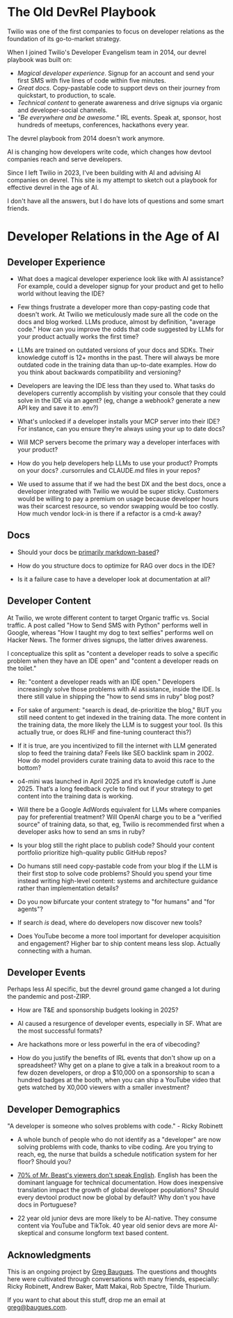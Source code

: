 # The Old DevRel Playbook

Twilio was one of the first companies to focus on developer relations as the foundation of its go-to-market strategy. 

When I joined Twilio's Developer Evangelism team in 2014, our devrel playbook was built on: 

* *Magical developer experience*. Signup for an account and send your first SMS with five lines of code within five minutes. 
* *Great docs*. Copy-pastable code to support devs on their journey from quickstart, to production, to scale. 
* *Technical content* to generate awareness and drive signups via organic and developer-social channels. 
* *"Be everywhere and be awesome."* IRL events. Speak at, sponsor, host hundreds of meetups, conferences, hackathons every year. 

The devrel playbook from 2014 doesn't work anymore. 

AI is changing how developers write code, which changes how devtool companies reach and serve developers. 

Since I left Twilio in 2023, I've been building with AI and advising AI companies on devrel. This site is my attempt to sketch out a playbook for effective devrel in the age of AI. 

I don't have all the answers, but I do have lots of questions and some smart friends. 

# Developer Relations in the Age of AI 

## Developer Experience 

* What does a magical developer experience look like with AI assistance? For example, could a developer signup for your product and get to hello world without leaving the IDE? 

* Few things frustrate a developer more than copy-pasting code that doesn't work. At Twilio we meticulously made sure all the code on the docs and blog worked. LLMs produce, almost by definition, "average code." How can you improve the odds that code suggested by LLMs for your product actually works the first time? 
  
* LLMs are trained on outdated versions of your docs and SDKs. Their knowledge cutoff is 12+ months in the past. There will always be more outdated code in the training data than up-to-date examples. How do you think about backwards compatibility and versioning? 
  
* Developers are leaving the IDE less than they used to. What tasks do developers currently accomplish by visiting your console that they could solve in the IDE via an agent? (eg, change a webhook? generate a new API key and save it to .env?)
  
* What's unlocked if a developer installs your MCP server into their IDE? For instance, can you ensure they’re always using your up to date docs? 

* Will MCP servers become the primary way a developer interfaces with your product? 
  
* How do you help developers help LLMs to use your product? Prompts on your docs? .cursorrules and CLAUDE.md files in your repos? 

* We used to assume that if we had the best DX and the best docs, once a developer integrated with Twilio we would be super sticky. Customers would be willing to pay a premium on usage because developer hours was their scarcest resource, so vendor swapping would be too costly. How much vendor lock-in is there if a refactor is a cmd-k away? 

## Docs 

* Should your docs be [primarily markdown-based](https://x.com/karpathy/status/1914488029873627597)? 

* How do you structure docs to optimize for RAG over docs in the IDE? 
  
* Is it a failure case to have a developer look at documentation at all?

## Developer Content

At Twilio, we wrote different content to target Organic traffic vs. Social traffic. A post called "How to Send SMS with Python" performs well in Google, whereas "How I taught my dog to text selfies" performs well on Hacker News. The former drives signups, the latter drives awareness. 

I conceptualize this split as "content a developer reads to solve a specific problem when they have an IDE open" and "content a developer reads on the toilet." 

* Re: "content a developer reads with an IDE open." Developers increasingly solve those problems with AI assistance, inside the IDE. Is there still value in shipping the "how to send sms in ruby" blog post? 
  
* For sake of argument: "search is dead, de-prioritize the blog," BUT you still need content to get indexed in the training data. The more content in the training data, the more likely the LLM is to suggest your tool. (Is this actually true, or does RLHF and fine-tuning counteract this?) 
  
* If it is true, are you incentivized to fill the internet with LLM generated slop to feed the training data? Feels like SEO backlink spam in 2002. How do model providers curate training data to avoid this race to the bottom? 

* o4-mini was launched in April 2025 and it’s knowledge cutoff is June 2025. That’s a long feedback cycle to find out if your strategy to get content into the training data is working. 

* Will there be a Google AdWords equivalent for LLMs where companies pay for preferential treatment? Will OpenAI charge you to be a "verified source" of training data, so that, eg, Twilio is recommended first when a developer asks how to send an sms in ruby? 

* Is your blog still the right place to publish code? Should your content portfolio prioritize high-quality public GitHub repos? 

* Do humans still need copy-pastable code from your blog if the LLM is their first stop to solve code problems? Should you spend your time instead writing high-level content: systems and architecture guidance rather than implementation details?

* Do you now bifurcate your content strategy to "for humans" and "for agents"? 

* If search *is* dead, where do developers now discover new tools? 

* Does YouTube become a more tool important for developer acquisition and engagement? Higher bar to ship content means less slop. Actually connecting with a human. 
  
## Developer Events

Perhaps less AI specific, but the devrel ground game changed a lot during the pandemic and post-ZIRP. 

* How are T&E and sponsorship budgets looking in 2025? 

* AI caused a resurgence of developer events, especially in SF. What are the most successful formats? 

* Are hackathons more or less powerful in the era of vibecoding? 
  
* How do you justify the benefits of IRL events that don't show up on a spreadsheet? Why get on a plane to give a talk in a breakout room to a few dozen developers, or drop a $10,000 on a sponsorship to scan a hundred badges at the booth, when you can ship a YouTube video that gets watched by X0,000 viewers with a smaller investment? 

## Developer Demographics 

"A developer is someone who solves problems with code." - Ricky Robinett

* A whole bunch of people who do not identify as a "developer" are now solving problems with code, thanks to vibe coding. Are you trying to reach, eg, the nurse that builds a schedule notification system for her floor? Should you? 
  
* [70% of Mr. Beast's viewers don't speak English](https://www.youtube.com/watch?v=wMW7-yk296U&t=2140s). English has been the dominant language for technical documentation. How does inexpensive translation impact the growth of global developer populations? Should every devtool product now be global by default? Why don't you have docs in Portuguese? 

* 22 year old junior devs are more likely to be AI-native. They consume content via YouTube and TikTok. 40 year old senior devs are more AI-skeptical and consume longform text based content.  
  
## Acknowledgments 

This is an ongoing project by [Greg Baugues](about). The questions and thoughts here were cultivated through conversations with many friends, especially: Ricky Robinett, Andrew Baker, Matt Makai, Rob Spectre, Tilde Thurium. 

If you want to chat about this stuff, drop me an email at greg@baugues.com. 